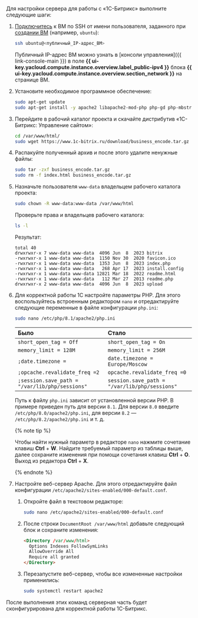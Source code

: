 Для настройки сервера для работы с «1С-Битрикс» выполните следующие шаги:
1. [Подключитесь](../../compute/operations/vm-connect/ssh.md) к ВМ по SSH от имени пользователя, заданного при [создании ВМ](#create-vm) (например, `ubuntu`):

   ```bash
   ssh ubuntu@<публичный_IP-адрес_ВМ>
   ```

   Публичный IP-адрес ВМ можно узнать в [консоли управления]({{ link-console-main }}) в поле **{{ ui-key.yacloud.compute.instance.overview.label_public-ipv4 }}** блока **{{ ui-key.yacloud.compute.instance.overview.section_network }}** на странице ВМ.

1. Установите необходимое программное обеспечение:

   ```bash
   sudo apt-get update
   sudo apt-get install -y apache2 libapache2-mod-php php-gd php-mbstring php-mysql
   ```

1. Перейдите в рабочий каталог проекта и скачайте дистрибутив «1С-Битрикс: Управление сайтом»:

   ```bash
   cd /var/www/html/
   sudo wget https://www.1c-bitrix.ru/download/business_encode.tar.gz
   ```

1. Распакуйте полученный архив и после этого удалите ненужные файлы:

   ```bash
   sudo tar -zxf business_encode.tar.gz
   sudo rm -f index.html business_encode.tar.gz
   ```

1. Назначьте пользователя `www-data` владельцем рабочего каталога проекта:

   ```bash
   sudo chown -R www-data:www-data /var/www/html
   ```

   Проверьте права и владельцев рабочего каталога:

   ```bash
   ls -l
   ```

   Результат:

   ```text
   total 40
   drwxrwxr-x 7 www-data www-data  4096 Jun  8  2023 bitrix
   -rwxrwxr-x 1 www-data www-data  1150 Nov 30  2020 favicon.ico
   -rwxrwxr-x 1 www-data www-data  1353 Jun  8  2023 index.php
   -rwxrwxr-x 1 www-data www-data   268 Apr 17  2023 install.config
   -rwxrwxr-x 1 www-data www-data 12821 Mar 18  2022 readme.html
   -rwxrwxr-x 1 www-data www-data   112 Mar 27  2013 readme.php
   drwxrwxr-x 2 www-data www-data  4096 Jun  8  2023 upload
   ```

1. Для корректной работы 1С настройте параметры PHP. Для этого воспользуйтесь встроенным редактором `nano` и отредактируйте следующие переменные в файле конфигурации `php.ini`:

   ```bash
   sudo nano /etc/php/8.1/apache2/php.ini
   ```

   Было | Стало
   :--- | :---
   `short_open_tag = Off` | `short_open_tag = On`
   `memory_limit = 128M` | `memory_limit = 256M`
   `;date.timezone =` | `date.timezone = Europe/Moscow`
   `;opcache.revalidate_freq =2` | `opcache.revalidate_freq =0`
   `;session.save_path = "/var/lib/php/sessions"` | `session.save_path = "/var/lib/php/sessions"`

   Путь к файлу `php.ini` зависит от установленной версии PHP. В примере приведен путь для версии `8.1`. Для версии `8.0` введите `/etc/php/8.0/apache2/php.ini`, для версии `8.2` — `/etc/php/8.2/apache2/php.ini` и т. д.

   {% note tip %}

   Чтобы найти нужный параметр в редакторе `nano` нажмите сочетание клавиш **Ctrl** + **W**. Найдите требуемый параметр из таблицы выше, далее сохраните изменения при помощи сочетания клавиш **Ctrl** + **O**. Выход из редактора **Ctrl** + **X**.

   {% endnote %}

1. Настройте веб-сервер Apache. Для этого отредактируйте файл конфигурации `/etc/apache2/sites-enabled/000-default.conf`.
   1. Откройте файл в текстовом редакторе:

      ```bash
      sudo nano /etc/apache2/sites-enabled/000-default.conf
      ```

   1. После строки `DocumentRoot /var/www/html` добавьте следующий блок и сохраните изменения:

      ```html
      <Directory /var/www/html>
        Options Indexes FollowSymLinks
        AllowOverride All
        Require all granted
      </Directory>
      ```

   1. Перезапустите веб-сервер, чтобы все измененные настройки применились:

      ```bash
      sudo systemctl restart apache2
      ```

После выполнения этих команд серверная часть будет сконфигурирована для корректной работы 1С-Битрикс.